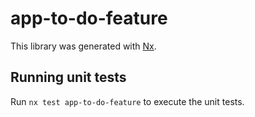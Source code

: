 # app-to-do-feature

This library was generated with [Nx](https://nx.dev).

## Running unit tests

Run `nx test app-to-do-feature` to execute the unit tests.
